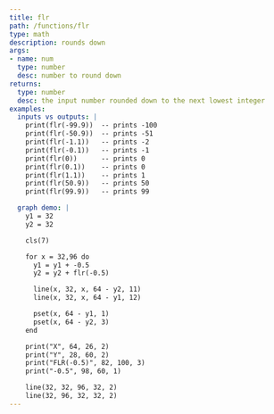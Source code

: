```yaml
---
title: flr
path: /functions/flr
type: math
description: rounds down
args:
- name: num
  type: number
  desc: number to round down
returns:
  type: number
  desc: the input number rounded down to the next lowest integer
examples:
  inputs vs outputs: |
    print(flr(-99.9))  -- prints -100
    print(flr(-50.9))  -- prints -51
    print(flr(-1.1))   -- prints -2
    print(flr(-0.1))   -- prints -1
    print(flr(0))      -- prints 0
    print(flr(0.1))    -- prints 0
    print(flr(1.1))    -- prints 1
    print(flr(50.9))   -- prints 50
    print(flr(99.9))   -- prints 99

  graph demo: |
    y1 = 32
    y2 = 32

    cls(7)

    for x = 32,96 do
      y1 = y1 + -0.5
      y2 = y2 + flr(-0.5)

      line(x, 32, x, 64 - y2, 11)
      line(x, 32, x, 64 - y1, 12)

      pset(x, 64 - y1, 1)
      pset(x, 64 - y2, 3)
    end

    print("X", 64, 26, 2)
    print("Y", 28, 60, 2)
    print("FLR(-0.5)", 82, 100, 3)
    print("-0.5", 98, 60, 1)

    line(32, 32, 96, 32, 2)
    line(32, 96, 32, 32, 2)
---
```


